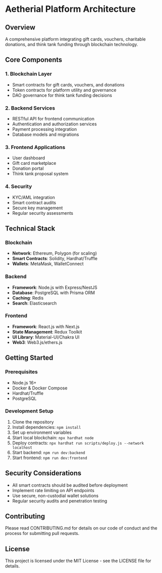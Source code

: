 # Aetherial Platform Architecture

## Overview
A comprehensive platform integrating gift cards, vouchers, charitable donations, and think tank funding through blockchain technology.

## Core Components

### 1. Blockchain Layer
- Smart contracts for gift cards, vouchers, and donations
- Token contracts for platform utility and governance
- DAO governance for think tank funding decisions

### 2. Backend Services
- RESTful API for frontend communication
- Authentication and authorization services
- Payment processing integration
- Database models and migrations

### 3. Frontend Applications
- User dashboard
- Gift card marketplace
- Donation portal
- Think tank proposal system

### 4. Security
- KYC/AML integration
- Smart contract audits
- Secure key management
- Regular security assessments

## Technical Stack

### Blockchain
- **Network**: Ethereum, Polygon (for scaling)
- **Smart Contracts**: Solidity, Hardhat/Truffle
- **Wallets**: MetaMask, WalletConnect

### Backend
- **Framework**: Node.js with Express/NestJS
- **Database**: PostgreSQL with Prisma ORM
- **Caching**: Redis
- **Search**: Elasticsearch

### Frontend
- **Framework**: React.js with Next.js
- **State Management**: Redux Toolkit
- **UI Library**: Material-UI/Chakra UI
- **Web3**: Web3.js/ethers.js

## Getting Started

### Prerequisites
- Node.js 16+
- Docker & Docker Compose
- Hardhat/Truffle
- PostgreSQL

### Development Setup
1. Clone the repository
2. Install dependencies: `npm install`
3. Set up environment variables
4. Start local blockchain: `npx hardhat node`
5. Deploy contracts: `npx hardhat run scripts/deploy.js --network localhost`
6. Start backend: `npm run dev:backend`
7. Start frontend: `npm run dev:frontend`

## Security Considerations
- All smart contracts should be audited before deployment
- Implement rate limiting on API endpoints
- Use secure, non-custodial wallet solutions
- Regular security audits and penetration testing

## Contributing
Please read CONTRIBUTING.md for details on our code of conduct and the process for submitting pull requests.

## License
This project is licensed under the MIT License - see the LICENSE file for details.
